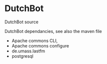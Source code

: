 DutchBot
========

DutchBot source

DutchBot dependancies, see also the maven file
* Apache commons CLI,
* Apache commons configure
* de.umass.lastfm
* postgresql
